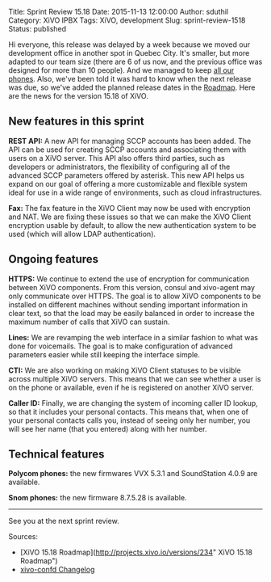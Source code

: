 Title: Sprint Review 15.18
Date: 2015-11-13 12:00:00
Author: sduthil
Category: XiVO IPBX
Tags: XiVO, development
Slug: sprint-review-1518
Status: published

Hi everyone, this release was delayed by a week because we moved our development
office in another spot in Quebec City. It's smaller, but more adapted to our
team size (there are 6 of us now, and the previous office was designed for more
than 10 people). And we managed to keep [all our
phones](http://blog.xivo.io/we-are-6-and-yes-we-have-more-than-150-phones.html).
Also, we've been told it was hard to know when the next release was due, so
we've added the planned release dates in the
[Roadmap](http://projects.xivo.io/projects/xivo/roadmap). Here are the news for
the version 15.18 of XiVO.

New features in this sprint
---------------------------

**REST API:** A new API for managing SCCP accounts has been added. The API can
be used for creating SCCP accounts and associating them with users on a XiVO
server. This API also offers third parties, such as developers or
administrators, the flexibility of configuring all of the advanced SCCP
parameters offered by asterisk. This new API helps us expand on our goal of
offering a more customizable and flexible system ideal for use in a wide range
of environments, such as cloud infrastructures.

**Fax:** The fax feature in the XiVO Client may now be used with encryption and
NAT. We are fixing these issues so that we can make the XiVO Client encryption
usable by default, to allow the new authentication system to be used (which will
allow LDAP authentication).

Ongoing features
----------------

**HTTPS:** We continue to extend the use of encryption for communication between
XiVO components. From this version, consul and xivo-agent may only communicate
over HTTPS. The goal is to allow XiVO components to be installed on different
machines without sending important information in clear text, so that the load
may be easily balanced in order to increase the maximum number of calls that
XiVO can sustain.

**Lines:** We are revamping the web interface in a similar fashion to what was done for
voicemails. The goal is to make configuration of advanced parameters easier while
still keeping the interface simple.

**CTI:** We are also working on making XiVO Client statuses to be visible across
multiple XiVO servers. This means that we can see whether a user is on the phone
or available, even if he is registered on another XiVO server.

**Caller ID:** Finally, we are changing the system of incoming caller ID lookup,
so that it includes your personal contacts. This means that, when one of your
personal contacts calls you, instead of seeing only her number, you will see her
name (that you entered) along with her number.

Technical features
------------------

**Polycom phones:** the new firmwares VVX 5.3.1 and SoundStation 4.0.9 are available.

**Snom phones:** the new firmware 8.7.5.28 is available.

---

See you at the next sprint review.

Sources:

* [XiVO 15.18 Roadmap](http://projects.xivo.io/versions/234" XiVO 15.18 Roadmap")
* [xivo-confd Changelog](http://documentation.xivo.fr/en/latest/api_sdk/rest_api/confd/changelog.html)
